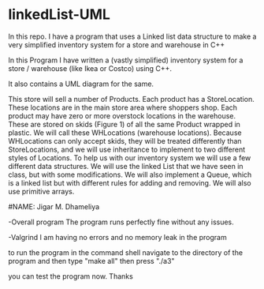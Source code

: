 # linkedList-UML
In this repo. I have a program that uses a Linked list data structure to make a very simplified inventory system for a store and warehouse in C++

In this Program I have written a (vastly simplified) inventory system for a store / warehouse (like Ikea or
Costco) using C++.

It also contains a UML diagram for the same.

This store will sell a number of Products. Each product has a StoreLocation. These locations are in the main
store area where shoppers shop. Each product may have zero or more overstock locations in the warehouse. These
are stored on skids (Figure 1) of all the same Product wrapped in plastic. We will call these WHLocations (warehouse
locations). Because WHLocations can only accept skids, they will be treated differently than StoreLocations, and
we will use inheritance to implement to two different styles of Locations.
To help us with our inventory system we will use a few different data structures. We will use the linked List
that we have seen in class, but with some modifications. We will also implement a Queue, which is a linked list but
with different rules for adding and removing. We will also use primitive arrays.

#NAME: Jigar M. Dhameliya

-Overall program
The program runs perfectly fine without any issues.

-Valgrind
I am having no errors and no memory leak in the program

to run the program 
in the command shell navigate to the directory of the program and then type "make all"
then press "./a3"

you can test the program now.
Thanks
